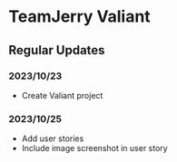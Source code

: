 # TeamJerry Valiant

## Regular Updates

### 2023/10/23
 - Create Valiant project

### 2023/10/25
 - Add user stories
 - Include image screenshot in user story